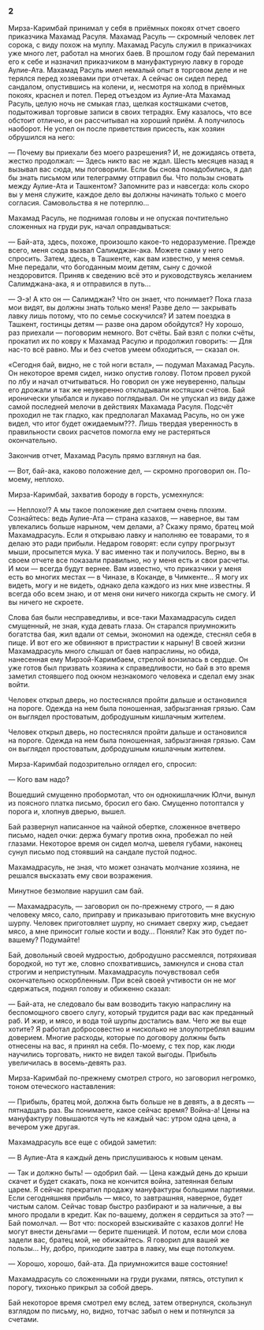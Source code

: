 ### 2



Мирза-Каримбай принимал у себя в приёмных покоях отчет своего приказчика Махамад Расуля.
Махамад Расуль — скромный человек лет сорока, с виду похож на муллу.
Махамад Расуль служил в приказчиках уже много лет, работал на многих баев.
В прошлом году бай переманил его к себе и назначил приказчиком в мануфактурную лавку в городе Аулие-Ата.
Махамад Расуль имел немалый опыт в торговом деле и не терялся перед хозяевами при отчетах.
А сейчас он сидел перед сандалом, опустившись на колени, и, несмотря на холод в приёмных покоях, краснел и потел.
Перед отъездом из Аулие-Ата Махамад Расуль, целую ночь не смыкая глаз, щелкая костяшками счетов, подытоживал торговые записи в своих тетрадях.
Ему казалось, что все обстоит отлично, и он рассчитывал на хороший приём.
А получилось наоборот.
Не успел он после приветствия присесть, как хозяин обрушился на него:

— Почему вы приехали без моего разрешения?
И, не дожидаясь ответа, жестко продолжал:
— Здесь никто вас не ждал.
Шесть месяцев назад я вызывал вас сюда, мы поговорили.
Если бы снова понадобились, я дал бы знать письмом или телеграмму отправил бы.
Что пользы сновать между Аулие-Ата и Ташкентом?
Запомните раз и навсегда: коль скоро вы у меня служите, каждое дело вы должны начинать только с моего согласия.
Самовольства я не потерплю…

Махамад Расуль, не поднимая головы и не опуская почтительно сложенных на груди рук, начал оправдываться:

— Бай-ата, здесь, похоже, произошло какое-то недоразумение.
Прежде всего, меня сюда вызвал Салимджан-ака.
Можете сами у него спросить.
Затем, здесь, в Ташкенте, как вам известно, у меня семья.
Мне передали, что богоданным моим детям, сыну с дочкой нездоровится.
Приняв к сведению всё это и руководствуясь желанием Салимджана-ака, я и отправился в путь...

— Э-э!
А кто он — Салимджан?
Что он знает, что понимает?
Пока глаза мои видят, вы должны знать только меня!
Разве дело — закрывать лавку лишь потому, что по семье соскучился?
И затем поездка в Ташкент, гостинцы детям — разве она даром обойдутся?
Ну хорошо, раз приехали — поговорим немного.
Вот счёты.
Бай взял с полки счёты, прокатил их по ковру к Махамад Расулю и продолжил говорить:
— Для нас-то всё равно.
Мы и без счетов умеем обходиться, — сказал он.

«Сегодня бай, видно, не с той ноги встал», — подумал Махамад Расуль.
Он некоторое время сидел, низко опустив голову.
Потом провел рукой по лбу и начал отчитываться.
Но говорил он уже неуверенно, пальцы его дрожали и так же неуверенно откладывали костяшки счётов.
Бай иронически улыбался и лукаво поглядывал.
Он не упускал из виду даже самой последней мелочи в действиях Махамада Расуля.
Подсчёт проходил не так гладко, как предполагал Махамад Расуль, но он уже видел, что итог будет ожидаемым???.
Лишь твердая уверенность в правильности своих расчетов помогла ему не растеряться окончательно.

Закончив отчет, Махамад Расуль прямо взглянул на бая.

— Вот, бай-ака, каково положение дел, — скромно проговорил он.
По-моему, неплохо.

Мирза-Каримбай, захватив бороду в горсть, усмехнулся:

— Неплохо!?
А мы такое положение дел считаем очень плохим.
Сознайтесь: ведь Аулие-Ата — страна казахов, — наверное, вы там увлекались больше нарыном, чем делами, а?
Скажу прямо, братец мой Махамадрасуль.
Если я открываю лавку и наполняю ее товарами, то я делаю это ради прибыли.
Недаром говорят: если супру прогрызут мыши, просыпется мука.
У вас именно так и получилось.
Верно, вы в своем отчете все показали правильно, но у меня есть и свои расчеты.
И мои — всегда будут вернее.
Вам известно, что приказчики у меня есть во многих местах — в Чиназе, в Коканде, в Чимкенте…
Я могу их видеть, могу и не видеть, однако дела каждого из них мне известны.
Я всегда обо всем знаю, и от меня они ничего никогда скрыть не смогу.
И вы ничего не скроете.

Слова бая были несправедливы, и все-таки Махамадрасуль сидел смущенный, не зная, куда девать глаза.
Он старался приумножить богатства бая, жил вдали от семьи, экономил на одежде, стеснял себя в пище.
И вот его же обвиняют в пристрастии к нарыну!
В своей жизни Махамадрасуль много слышал от баев напраслины, но обида, нанесенная ему Мирзой-Каримбаем, стрелой вонзилась в сердце.
Он уже готов был призвать хозяина к справедливости, но бай в это время заметил стоявшего под окном незнакомого человека и сделал ему знак войти.

Человек открыл дверь, но постеснялся пройти дальше и остановился на пороге.
Одежда на нем была поношенная, забрызганная грязью.
Сам он выглядел простоватым, добродушным кишлачным жителем.

Человек открыл дверь, но постеснялся пройти дальше и остановился на пороге.
Одежда на нем была поношенная, забрызганная грязью.
Сам он выглядел простоватым, добродушным кишлачным жителем.

Мирза-Каримбай подозрительно оглядел его, спросил:

— Кого вам надо?

Вошедший смущенно пробормотал, что он однокишлачник Юлчи, вынул из поясного платка письмо, бросил его баю.
Смущенно потоптался у порога и, хлопнув дверью, вышел.

Бай развернул написанное на чайной обертке, сложенное вчетверо письмо, надел очки: держа бумагу против окна, пробежал по ней глазами.
Некоторое время он сидел молча, шевеля губами, наконец сунул письмо под стоявший на сандале пустой поднос.

Махамадрасуль, не зная, что может означать молчание хозяина, не решался высказать ему свои возражения.

Минутное безмолвие нарушил сам бай.

— Махамадрасуль, — заговорил он по-прежнему строго, — я даю человеку мясо, сало, приправу и приказываю приготовить мне вкусную шурпу.
Человек приготовляет шурпу, но снимает сверху жир, съедает мясо, а мне приносит голые кости и воду…
Поняли?
Как это будет по-вашему?
Подумайте!

Бай, довольный своей мудростью, добродушно рассмеялся, потряхивая бородкой, но тут же, словно спохватившись, замкнулся и снова стал строгим и неприступным.
Махамадрасуль почувствовал себя окончательно оскорбленным.
При всей своей учтивости он не мог сдержаться, поднял голову и обиженно сказал:

— Бай-ата, не следовало бы вам возводить такую напраслину на беспомощного своего слугу, который трудится ради вас как преданный раб.
И жир, и мясо, и вода той шурпы достались вам.
Чего же вы еще хотите?
Я работал добросовестно и нисколько не злоупотреблял вашим доверием.
Многие расходы, которые по договору должны быть отнесены на вас, я принял на себя.
По-моему, с тех пор, как люди научились торговать, никто не видел такой выгоды.
Прибыль увеличилась в восемь-девять раз.

Мирза-Каримбай по-прежнему смотрел строго, но заговорил негромко, тоном отеческого наставления:

— Прибыль, братец мой, должна быть больше не в девять, а в десять — пятнадцать раз.
Вы понимаете, какое сейчас время?
Война-а!
Цены на мануфактуру повышаются чуть не каждый час: утром одна цена, а вечером уже другая.

Махамадрасуль все еще с обидой заметил:

— В Аулие-Ата я каждый день прислушиваюсь к новым ценам.

— Так и должно быть!
— одобрил бай.
— Цена каждый день до крыши скачет и будет скакать, пока не кончится война, затеянная белым царем.
Я сейчас прекратил продажу мануфактуры большими партиями.
Если сегодняшняя прибыль — мясо, то завтрашняя, наверное, будет чистым салом.
Сейчас товар быстро разбирают и за наличные, а вы много продали в кредит.
Как по-вашему, должен я сердиться за это?
— Бай помолчал.
— Вот что: поскорей взыскивайте с казахов долги!
Не могут внести деньгами — берите пшеницей.
И потом, если мои слова задели вас, братец мой, не обижайтесь.
Я говорил для вашей же пользы…
Ну, добро, приходите завтра в лавку, мы еще потолкуем.

— Хорошо, хорошо, бай-ата.
Да приумножится ваше состояние!

Махамадрасуль со сложенными на груди руками, пятясь, отступил к порогу, тихонько прикрыл за собой дверь.

Бай некоторое время смотрел ему вслед, затем отвернулся, скользнул взглядом по письму, но, видно, тотчас забыл о нем и потянулся за счетами.
